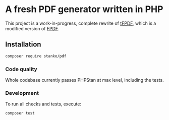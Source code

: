 # A fresh PDF generator written in PHP

This project is a work-in-progress, complete rewrite of
[tFPDF](http://fpdf.org/fr/script/script92.php),
which is a modified version of [FPDF](http://www.fpdf.org/).

## Installation

```bash
composer require stanko/pdf
```

### Code quality

Whole codebase currently passes PHPStan at max level, including the tests.

### Development

To run all checks and tests, execute:

```bash
composer test
```
